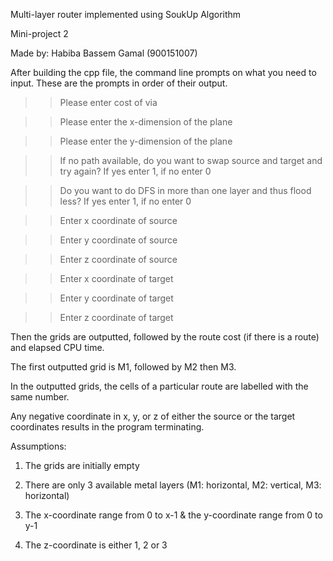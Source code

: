 Multi-layer router implemented using SoukUp Algorithm

Mini-project 2

Made by: Habiba Bassem Gamal (900151007)



After building the cpp file, the command line prompts on what you need to input. 
These are the prompts in order of their output. 


>> Please enter cost of via

>> Please enter the x-dimension of the plane

>>Please enter the y-dimension of the plane


>>If no path available, do you want to swap source and target and try again?
If yes enter 1, if no enter 0


>>Do you want to do DFS in more than one layer and thus flood less?
If yes enter 1, if no enter 0


>>Enter x coordinate of source

>>Enter y coordinate of source

>>Enter z coordinate of source

>>Enter x coordinate of target

>>Enter y coordinate of target

>>Enter z coordinate of target 


Then the grids are outputted, followed by the route cost (if there is a route) and elapsed CPU time. 

The first outputted grid is M1, followed by M2 then M3. 

In the outputted grids, the cells of a particular route are labelled with the same number. 

Any negative coordinate in x, y, or z of either the source or the target coordinates results in the program terminating. 

Assumptions: 
1) The grids are initially empty

2) There are only 3 available metal layers (M1: horizontal, M2: vertical, M3: horizontal)

3) The x-coordinate range from 0 to x-1 & the y-coordinate range from 0 to y-1

4) The z-coordinate is either 1, 2 or 3

